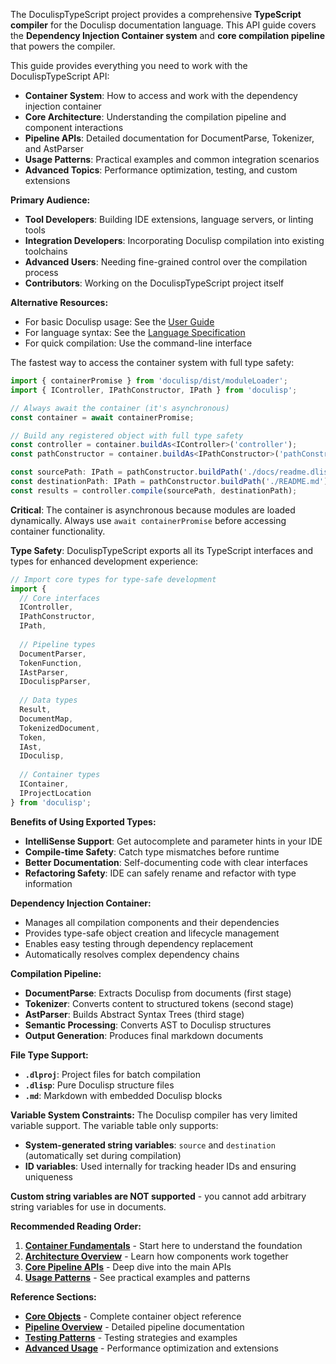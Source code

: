 <!-- (dl (section-meta Introduction)) -->

The DoculispTypeScript project provides a comprehensive **TypeScript compiler** for the Doculisp documentation language. This API guide covers the **Dependency Injection Container system** and **core compilation pipeline** that powers the compiler.

<!-- (dl (# What This Guide Covers)) -->

This guide provides everything you need to work with the DoculispTypeScript API:

- **Container System**: How to access and work with the dependency injection container
- **Core Architecture**: Understanding the compilation pipeline and component interactions  
- **Pipeline APIs**: Detailed documentation for DocumentParse, Tokenizer, and AstParser
- **Usage Patterns**: Practical examples and common integration scenarios
- **Advanced Topics**: Performance optimization, testing, and custom extensions

<!-- (dl (# Who Should Use This Guide)) -->

**Primary Audience:**
- **Tool Developers**: Building IDE extensions, language servers, or linting tools
- **Integration Developers**: Incorporating Doculisp compilation into existing toolchains
- **Advanced Users**: Needing fine-grained control over the compilation process
- **Contributors**: Working on the DoculispTypeScript project itself

**Alternative Resources:**
- For basic Doculisp usage: See the [User Guide](../user-guide/_main.md)
- For language syntax: See the [Language Specification](../../Lang/AI-Assistant-Codex.md)
- For quick compilation: Use the command-line interface

<!-- (dl (# Getting Started)) -->

The fastest way to access the container system with full type safety:

```typescript
import { containerPromise } from 'doculisp/dist/moduleLoader';
import { IController, IPathConstructor, IPath } from 'doculisp';

// Always await the container (it's asynchronous)
const container = await containerPromise;

// Build any registered object with full type safety
const controller = container.buildAs<IController>('controller');
const pathConstructor = container.buildAs<IPathConstructor>('pathConstructor');

const sourcePath: IPath = pathConstructor.buildPath('./docs/readme.dlisp');
const destinationPath: IPath = pathConstructor.buildPath('./README.md');
const results = controller.compile(sourcePath, destinationPath);
```

**Critical**: The container is asynchronous because modules are loaded dynamically. Always use `await containerPromise` before accessing container functionality.

<!-- (dl (# Exported Types)) -->

**Type Safety**: DoculispTypeScript exports all its TypeScript interfaces and types for enhanced development experience:

```typescript
// Import core types for type-safe development
import {
  // Core interfaces
  IController,
  IPathConstructor, 
  IPath,
  
  // Pipeline types
  DocumentParser,
  TokenFunction, 
  IAstParser,
  IDoculispParser,
  
  // Data types
  Result,
  DocumentMap,
  TokenizedDocument,
  Token,
  IAst,
  IDoculisp,
  
  // Container types
  IContainer,
  IProjectLocation
} from 'doculisp';
```

**Benefits of Using Exported Types:**
- **IntelliSense Support**: Get autocomplete and parameter hints in your IDE
- **Compile-time Safety**: Catch type mismatches before runtime
- **Better Documentation**: Self-documenting code with clear interfaces
- **Refactoring Safety**: IDE can safely rename and refactor with type information

<!-- (dl (# Key Concepts)) -->

**Dependency Injection Container:**
- Manages all compilation components and their dependencies
- Provides type-safe object creation and lifecycle management
- Enables easy testing through dependency replacement
- Automatically resolves complex dependency chains

**Compilation Pipeline:**
- **DocumentParse**: Extracts Doculisp from documents (first stage)
- **Tokenizer**: Converts content to structured tokens (second stage)  
- **AstParser**: Builds Abstract Syntax Trees (third stage)
- **Semantic Processing**: Converts AST to Doculisp structures
- **Output Generation**: Produces final markdown documents

**File Type Support:**
- **`.dlproj`**: Project files for batch compilation
- **`.dlisp`**: Pure Doculisp structure files
- **`.md`**: Markdown with embedded Doculisp blocks

<!-- (dl (# Important Limitations)) -->

**Variable System Constraints:**
The Doculisp compiler has very limited variable support. The variable table only supports:

- **System-generated string variables**: `source` and `destination` (automatically set during compilation)
- **ID variables**: Used internally for tracking header IDs and ensuring uniqueness

**Custom string variables are NOT supported** - you cannot add arbitrary string variables for use in documents.

<!-- (dl (# Navigation Guide)) -->

**Recommended Reading Order:**

1. **[Container Fundamentals](./container-fundamentals.md)** - Start here to understand the foundation
2. **[Architecture Overview](./architecture-overview.md)** - Learn how components work together
3. **[Core Pipeline APIs](./core-pipeline-apis.md)** - Deep dive into the main APIs
4. **[Usage Patterns](./usage-patterns.md)** - See practical examples and patterns

**Reference Sections:**
- **[Core Objects](./core-objects.md)** - Complete container object reference
- **[Pipeline Overview](./parsing-pipeline-overview.md)** - Detailed pipeline documentation
- **[Testing Patterns](./testing-patterns.md)** - Testing strategies and examples
- **[Advanced Usage](./advanced-usage.md)** - Performance optimization and extensions